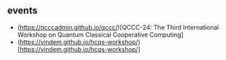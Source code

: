 ## events

* (https://qcccadmin.github.io/qccc/)[QCCC-24: The Third International Workshop on Quantum Classical Cooperative Computing]
* (https://vindem.github.io/hcqs-workshop/)[https://vindem.github.io/hcqs-workshop/]
